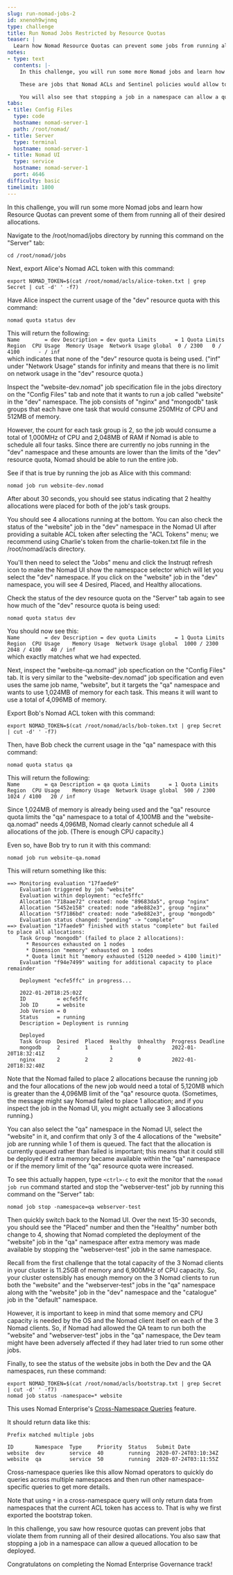 ```yaml
---
slug: run-nomad-jobs-2
id: xnenoh9wjnmq
type: challenge
title: Run Nomad Jobs Restricted by Resource Quotas
teaser: |
  Learn how Nomad Resource Quotas can prevent some jobs from running all of their desired allocations.
notes:
- type: text
  contents: |-
    In this challenge, you will run some more Nomad jobs and learn how Resource Quotas can prevent some of their allocations from running.

    These are jobs that Nomad ACLs and Sentinel policies would allow to run if the namespaces they target were not already overloaded.

    You will also see that stopping a job in a namespace can allow a queued allocation to be deployed.
tabs:
- title: Config Files
  type: code
  hostname: nomad-server-1
  path: /root/nomad/
- title: Server
  type: terminal
  hostname: nomad-server-1
- title: Nomad UI
  type: service
  hostname: nomad-server-1
  port: 4646
difficulty: basic
timelimit: 1800
---
```

In this challenge, you will run some more Nomad jobs and learn how Resource Quotas can prevent some of them from running all of their desired allocations.

Navigate to the /root/nomad/jobs directory by running this command on the "Server" tab:
```
cd /root/nomad/jobs
```

Next, export Alice's Nomad ACL token with this command:
```
export NOMAD_TOKEN=$(cat /root/nomad/acls/alice-token.txt | grep Secret | cut -d' ' -f7)
```

Have Alice inspect the current usage of the "dev" resource quota with this command:
```
nomad quota status dev
```
This will return the following:<br>
`
Name        = dev
Description = dev quota
Limits      = 1
Quota Limits
Region  CPU Usage  Memory Usage  Network Usage
global  0 / 2300   0 / 4100      - / inf
`<br>
which indicates that none of the "dev" resource quota is being used. ("inf" under "Network Usage" stands for infinity and means that there is no limit on network usage in the "dev" resource quota.)

Inspect the "website-dev.nomad" job specification file in the jobs directory on the "Config Files" tab and note that it wants to run a job called "website" in the "dev" namespace. The job consists of "nginx" and "mongodb" task groups that each have one task that would consume 250MHz of CPU and 512MB of memory.

However, the count for each task group is 2, so the job would consume a total of 1,000MHz of CPU and 2,048MB of RAM if Nomad is able to schedule all four tasks. Since there are currently no jobs running in the "dev" namespace and these amounts are lower than the limits of the "dev" resource quota, Nomad should be able to run the entire job.

See if that is true by running the job as Alice with this command:
```
nomad job run website-dev.nomad
```

After about 30 seconds, you should see status indicating that 2 healthy allocations were placed for both of the job's task groups.

You should see 4 allocations running at the bottom. You can also check the status of the "website" job in the "dev" namespace in the Nomad UI after providing a suitable ACL token after selecting the "ACL Tokens" menu; we recommend using Charlie's token from the charlie-token.txt file in the /root/nomad/acls directory.

You'll then need to select the "Jobs" menu and click the Instruqt refresh icon to make the Nomad UI show the namespace selector which will let you select the "dev" namespace. If you click on the "website" job in the "dev" namespace, you will see 4 Desired, Placed, and Healthy allocations.

Check the status of the dev resource quota on the "Server" tab again to see how much of the "dev" resource quota is being used:
```
nomad quota status dev
```
You should now see this:<br>
`
Name        = dev
Description = dev quota
Limits      = 1
Quota Limits
Region  CPU Usage    Memory Usage  Network Usage
global  1000 / 2300  2048 / 4100   40 / inf
`<br>
which exactly matches what we had expected.

Next, inspect the "website-qa.nomad" job specfication on the "Config Files" tab. It is very similar to the "website-dev.nomad" job specification and even uses the same job name, "website", but it targets the "qa" namespace and wants to use 1,024MB of memory for each task. This means it will want to use a total of 4,096MB of memory.

Export Bob's Nomad ACL token with this command:
```
export NOMAD_TOKEN=$(cat /root/nomad/acls/bob-token.txt | grep Secret | cut -d' ' -f7)
```

Then, have Bob check the current usage in the "qa" namespace with this command:
```
nomad quota status qa
```
This will return the following:<br>
`
Name        = qa
Description = qa quota
Limits      = 1
Quota Limits
Region  CPU Usage    Memory Usage  Network Usage
global  500 / 2300  1024 / 4100   20 / inf
`<br>

Since 1,024MB of memory is already being used and the "qa" resource quota limits the "qa" namespace to a total of 4,100MB and the "website-qa.nomad" needs 4,096MB, Nomad clearly cannot schedule all 4 allocations of the job. (There is enough CPU capacity.)

Even so, have Bob try to run it with this command:
```
nomad job run website-qa.nomad
```
This will return something like this:
```
==> Monitoring evaluation "17faede9"
    Evaluation triggered by job "website"
    Evaluation within deployment: "ecfe5ffc"
    Allocation "718aae72" created: node "89683da5", group "nginx"
    Allocation "5452e158" created: node "a9e882e3", group "nginx"
    Allocation "5f7186bd" created: node "a9e882e3", group "mongodb"
    Evaluation status changed: "pending" -> "complete"
==> Evaluation "17faede9" finished with status "complete" but failed to place all allocations:
    Task Group "mongodb" (failed to place 2 allocations):
      * Resources exhausted on 1 nodes
      * Dimension "memory" exhausted on 1 nodes
      * Quota limit hit "memory exhausted (5120 needed > 4100 limit)"
    Evaluation "f94e7499" waiting for additional capacity to place remainder

    Deployment "ecfe5ffc" in progress...

    2022-01-20T18:25:02Z
    ID          = ecfe5ffc
    Job ID      = website
    Job Version = 0
    Status      = running
    Description = Deployment is running

    Deployed
    Task Group  Desired  Placed  Healthy  Unhealthy  Progress Deadline
    mongodb     2        1       1        0          2022-01-20T18:32:41Z
    nginx       2        2       2        0          2022-01-20T18:32:40Z
```

Note that the Nomad failed to place 2 allocations because the running job and the four allocations of the new job would need a total of 5,120MB which is greater than the 4,096MB limit of the "qa" resource quota. (Sometimes, the message might say Nomad failed to place 1 allocation; and if you inspect the job in the Nomad UI, you might actually see 3 allocations running.)

You can also select the "qa" namespace in the Nomad UI, select the "website" in it, and confirm that only 3 of the 4 allocations of the "website" job are running while 1 of them is queued. The fact that the allocation is currently queued rather than failed is important; this means that it could still be deployed if extra memory became available within the "qa" namespace or if the memory limit of the "qa" resource quota were increased.

To see this actually happen, type `<ctrl>-c` to exit the monitor that the `nomad job run` command started and stop the "webserver-test" job by running this command on the "Server" tab:
```
nomad job stop -namespace=qa webserver-test
```
Then quickly switch back to the Nomad UI. Over the next 15-30 seconds, you should see the "Placed" number and then the "Healthy" number both change to 4, showing that Nomad completed the deployment of the "website" job in the "qa" namespace after extra memory was made available by stopping the "webserver-test" job in the same namespace.

Recall from the first challenge that the total capacity of the 3 Nomad clients in your cluster is 11.25GB of memory and 6,900MHz of CPU capacity. So, your cluster ostensibly has enough memory on the 3 Nomad clients to run both the "website" and the "webserver-test" jobs in the "qa" namespace along with the "website" job in the "dev" namespace and the "catalogue" job in the "default" namespace.

However, it is important to keep in mind that some memory and CPU capacity is needed by the OS and the Nomad client itself on each of the 3 Nomad clients. So, if Nomad had allowed the QA team to run both the "website" and "webserver-test" jobs in the "qa" namespace, the Dev team might have been adversely affected if they had later tried to run some other jobs.

Finally, to see the status of the website jobs in both the Dev and the QA namespaces, run these command:
```
export NOMAD_TOKEN=$(cat /root/nomad/acls/bootstrap.txt | grep Secret | cut -d' ' -f7)
nomad job status -namespace=* website
```
This uses Nomad Enterprise's [Cross-Namespace Queries](https://www.nomadproject.io/docs/enterprise#cross-namespace-queries) feature.

It should return data like this:
```
Prefix matched multiple jobs

ID       Namespace  Type     Priority  Status   Submit Date
website  dev        service  40        running  2020-07-24T03:10:34Z
website  qa         service  50        running  2020-07-24T03:11:55Z
```
Cross-namespace queries like this allow Nomad operators to quickly do queries across multiple namespaces and then run other namespace-specific queries to get more details.

Note that using `*` in a cross-namespace query will only return data from namespaces that the current ACL token has access to. That is why we first exported the bootstrap token.

In this challenge, you saw how resource quotas can prevent jobs that violate them from running all of their desired allocations. You also saw that stopping a job in a namespace can allow a queued allocation to be deployed.

Congratulatons on completing the Nomad Enterprise Governance track!